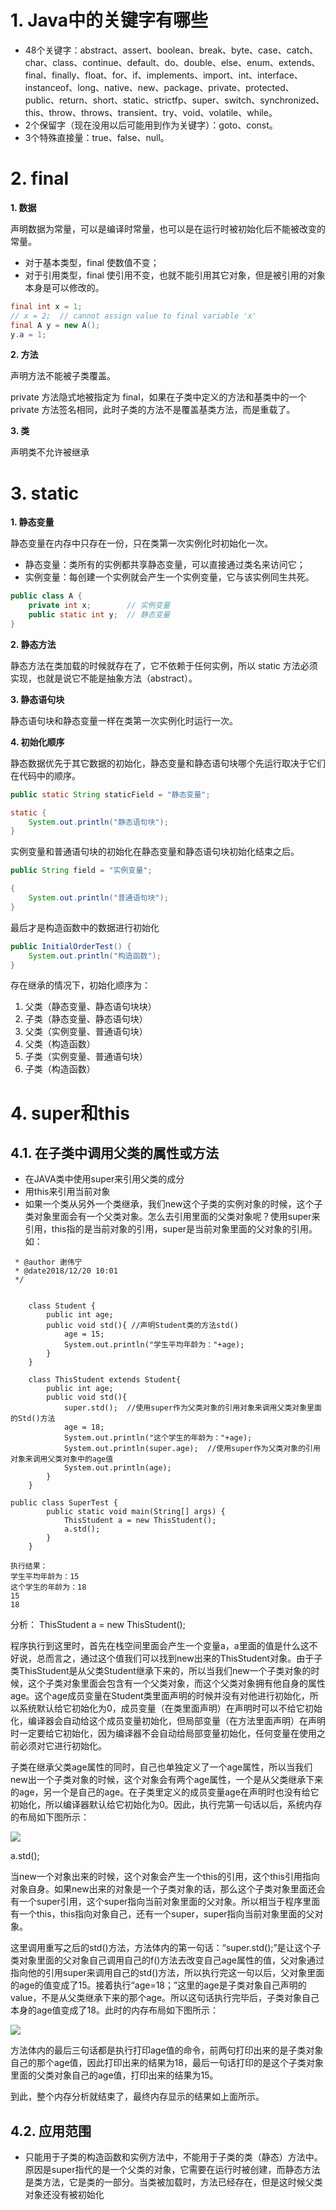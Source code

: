 # 1. Java中的关键字有哪些
- 48个关键字：abstract、assert、boolean、break、byte、case、catch、char、class、continue、default、do、double、else、enum、extends、final、finally、float、for、if、implements、import、int、interface、instanceof、long、native、new、package、private、protected、public、return、short、static、strictfp、super、switch、synchronized、this、throw、throws、transient、try、void、volatile、while。
- 2个保留字（现在没用以后可能用到作为关键字）：goto、const。
- 3个特殊直接量：true、false、null。 
# 2. final

**1. 数据** 

声明数据为常量，可以是编译时常量，也可以是在运行时被初始化后不能被改变的常量。

- 对于基本类型，final 使数值不变；
- 对于引用类型，final 使引用不变，也就不能引用其它对象，但是被引用的对象本身是可以修改的。

```java
final int x = 1;
// x = 2;  // cannot assign value to final variable 'x'
final A y = new A();
y.a = 1;
```

**2. 方法**  </font> </br>

声明方法不能被子类覆盖。

private 方法隐式地被指定为 final，如果在子类中定义的方法和基类中的一个 private 方法签名相同，此时子类的方法不是覆盖基类方法，而是重载了。

**3. 类** 

声明类不允许被继承

# 3. static

**1. 静态变量** 

静态变量在内存中只存在一份，只在类第一次实例化时初始化一次。

- 静态变量：类所有的实例都共享静态变量，可以直接通过类名来访问它；
- 实例变量：每创建一个实例就会产生一个实例变量，它与该实例同生共死。

```java
public class A {
    private int x;        // 实例变量
    public static int y;  // 静态变量
}
```

**2. 静态方法** 

静态方法在类加载的时候就存在了，它不依赖于任何实例，所以 static 方法必须实现，也就是说它不能是抽象方法（abstract）。

**3. 静态语句块** 

静态语句块和静态变量一样在类第一次实例化时运行一次。

**4. 初始化顺序** 

静态数据优先于其它数据的初始化，静态变量和静态语句块哪个先运行取决于它们在代码中的顺序。

```java
public static String staticField = "静态变量";
```

```java
static {
    System.out.println("静态语句块");
}
```

实例变量和普通语句块的初始化在静态变量和静态语句块初始化结束之后。

```java
public String field = "实例变量";
```

```java
{
    System.out.println("普通语句块");
}
```

最后才是构造函数中的数据进行初始化

```java
public InitialOrderTest() {
    System.out.println("构造函数");
}
```

存在继承的情况下，初始化顺序为：

1. 父类（静态变量、静态语句块块）
2. 子类（静态变量、静态语句块）
3. 父类（实例变量、普通语句块）
4. 父类（构造函数）
5. 子类（实例变量、普通语句块）
6. 子类（构造函数）
# 4. super和this
## 4.1. 在子类中调用父类的属性或方法
- 在JAVA类中使用super来引用父类的成分
- 用this来引用当前对象
- 如果一个类从另外一个类继承，我们new这个子类的实例对象的时候，这个子类对象里面会有一个父类对象。怎么去引用里面的父类对象呢？使用super来引用，this指的是当前对象的引用，super是当前对象里面的父对象的引用。
如：
```/**
 * @author 谢伟宁
 * @date2018/12/20 10:01
 */


    class Student {
        public int age;
        public void std(){ //声明Student类的方法std()
            age = 15;
            System.out.println("学生平均年龄为："+age);
        }
    }

    class ThisStudent extends Student{
        public int age;
        public void std(){
            super.std();  //使用super作为父类对象的引用对象来调用父类对象里面的Std()方法
            age = 18;
            System.out.println("这个学生的年龄为："+age);
            System.out.println(super.age);  //使用super作为父类对象的引用对象来调用父类对象中的age值
            System.out.println(age);
        }
    }

public class SuperTest {
        public static void main(String[] args) {
            ThisStudent a = new ThisStudent();
            a.std();
        }
    }

执行结果：
学生平均年龄为：15
这个学生的年龄为：18
15
18
```
分析：
ThisStudent a = new ThisStudent();

程序执行到这里时，首先在栈空间里面会产生一个变量a，a里面的值是什么这不好说，总而言之，通过这个值我们可以找到new出来的ThisStudent对象。由于子类ThisStudent是从父类Student继承下来的，所以当我们new一个子类对象的时候，这个子类对象里面会包含有一个父类对象，而这个父类对象拥有他自身的属性age。这个age成员变量在Student类里面声明的时候并没有对他进行初始化，所以系统默认给它初始化为0，成员变量（在类里面声明）在声明时可以不给它初始化，编译器会自动给这个成员变量初始化，但局部变量（在方法里面声明）在声明时一定要给它初始化，因为编译器不会自动给局部变量初始化，任何变量在使用之前必须对它进行初始化。

子类在继承父类age属性的同时，自己也单独定义了一个age属性，所以当我们new出一个子类对象的时候，这个对象会有两个age属性，一个是从父类继承下来的age，另一个是自己的age。在子类里定义的成员变量age在声明时也没有给它初始化，所以编译器默认给它初始化为0。因此，执行完第一句话以后，系统内存的布局如下图所示：

![](_v_images/_1545271575_15969.png)

a.std();

当new一个对象出来的时候，这个对象会产生一个this的引用，这个this引用指向对象自身。如果new出来的对象是一个子类对象的话，那么这个子类对象里面还会有一个super引用，这个super指向当前对象里面的父对象。所以相当于程序里面有一个this，this指向对象自己，还有一个super，super指向当前对象里面的父对象。

这里调用重写之后的std()方法，方法体内的第一句话：“super.std();”是让这个子类对象里面的父对象自己调用自己的f()方法去改变自己age属性的值，父对象通过指向他的引用super来调用自己的std()方法，所以执行完这一句以后，父对象里面的age的值变成了15。接着执行“age=18；”这里的age是子类对象自己声明的value，不是从父类继承下来的那个age。所以这句话执行完毕后，子类对象自己本身的age值变成了18。此时的内存布局如下图所示：

![](_v_images/_1545271593_7598.png)

方法体内的最后三句话都是执行打印age值的命令，前两句打印出来的是子类对象自己的那个age值，因此打印出来的结果为18，最后一句话打印的是这个子类对象里面的父类对象自己的age值，打印出来的结果为15。

到此，整个内存分析就结束了，最终内存显示的结果如上面所示。
## 4.2. 应用范围

  - 只能用于子类的构造函数和实例方法中，不能用于子类的类（静态）方法中。
  原因是super指代的是一个父类的对象，它需要在运行时被创建，而静态方法是类方法，它是类的一部分。当类被加载时，方法已经存在，但是这时候父类对象还没有被初始化